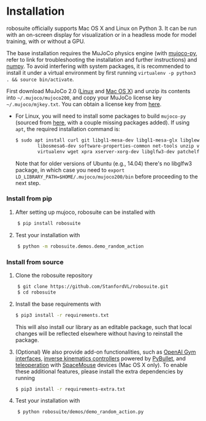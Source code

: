 # Installation
robosuite officially supports Mac OS X and Linux on Python 3. It can be run with an on-screen display for visualization or in a headless mode for model training, with or without a GPU.

The base installation requires the MuJoCo physics engine (with [mujoco-py](https://github.com/openai/mujoco-py), refer to link for troubleshooting the installation and further instructions) and [numpy](http://www.numpy.org/). To avoid interfering with system packages, it is recommended to install it under a virtual environment by first running `virtualenv -p python3 . && source bin/activate`.

First download MuJoCo 2.0 ([Linux](https://www.roboti.us/download/mujoco200_linux.zip) and [Mac OS X](https://www.roboti.us/download/mujoco200_macos.zip)) and unzip its contents into `~/.mujoco/mujoco200`, and copy your MuJoCo license key `~/.mujoco/mjkey.txt`. You can obtain a license key from [here](https://www.roboti.us/license.html).
   - For Linux, you will need to install some packages to build `mujoco-py` (sourced from [here](https://github.com/openai/mujoco-py/blob/master/Dockerfile), with a couple missing packages added). If using `apt`, the required installation command is:
     ```sh
     $ sudo apt install curl git libgl1-mesa-dev libgl1-mesa-glx libglew-dev \
             libosmesa6-dev software-properties-common net-tools unzip vim \
             virtualenv wget xpra xserver-xorg-dev libglfw3-dev patchelf
     ```
     Note that for older versions of Ubuntu (e.g., 14.04) there's no libglfw3 package, in which case you need to `export LD_LIBRARY_PATH=$HOME/.mujoco/mujoco200/bin` before proceeding to the next step.

### Install from pip
1. After setting up mujoco, robosuite can be installed with
```sh
    $ pip install robosuite
```

2. Test your installation with
```sh
    $ python -m robosuite.demos.demo_random_action
```

### Install from source
1. Clone the robosuite repository
```sh 
    $ git clone https://github.com/StanfordVL/robosuite.git
    $ cd robosuite
```

2. Install the base requirements with
   ```sh
   $ pip3 install -r requirements.txt
   ```
   This will also install our library as an editable package, such that local changes will be reflected elsewhere without having to reinstall the package.

3. (Optional) We also provide add-on functionalities, such as [OpenAI Gym](https://github.com/openai/gym) [interfaces](robosuite/wrappers/gym_wrapper.py), [inverse kinematics controllers](robosuite/wrappers/ik_wrapper.py) powered by [PyBullet](http://bulletphysics.org), and [teleoperation](robosuite/scripts/demo_spacemouse_ik_control.py) with [SpaceMouse](https://www.3dconnexion.com/products/spacemouse.html) devices (Mac OS X only). To enable these additional features, please install the extra dependencies by running
   ```sh
   $ pip3 install -r requirements-extra.txt
   ```

4. Test your installation with
```sh
    $ python robosuite/demos/demo_random_action.py
```
